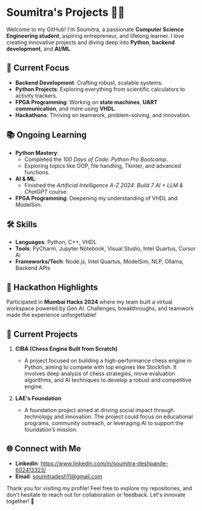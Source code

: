 # Soumitra's Projects 👨‍💻  

Welcome to my GitHub! I'm Soumitra, a passionate **Computer Science Engineering student**, aspiring entrepreneur, and lifelong learner. I love creating innovative projects and diving deep into **Python**, **backend development**, and **AI/ML**.  

## 🔭 Current Focus  
- **Backend Development**: Crafting robust, scalable systems.  
- **Python Projects**: Exploring everything from scientific calculators to activity trackers.  
- **FPGA Programming**: Working on **state machines**, **UART communication**, and more using **VHDL**.  
- **Hackathons**: Thriving on teamwork, problem-solving, and innovation.  
 

## 📚 Ongoing Learning  
- **Python Mastery**:  
  - Completed the *100 Days of Code: Python Pro Bootcamp*.  
  - Exploring topics like OOP, file handling, Tkinter, and advanced functions.  
- **AI & ML**:  
  - Finished the *Artificial Intelligence A-Z 2024: Build 7 AI + LLM & ChatGPT* course.  
- **FPGA Programming**: Deepening my understanding of VHDL and ModelSim.  

## 🛠️ Skills  
- **Languages**: Python, C++, VHDL  
- **Tools**: PyCharm, Jupyter Notebook, Visual Studio, Intel Quartus, Cursor Ai
- **Frameworks/Tech**: Node.js, Intel Quartus, ModelSim, NLP, Ollama, Backend APIs  

## 🎯 Hackathon Highlights  
Participated in **Mumbai Hacks 2024** where my team built a virtual workspace powered by Gen AI. Challenges, breakthroughs, and teamwork made the experience unforgettable!  

## 🚀 Current Projects

1. **CIBA (Chess Engine Built from Scratch)**  
   - A project focused on building a high-performance chess engine in Python, aiming to compete with top engines like Stockfish. It involves deep analysis of chess strategies, move evaluation algorithms, and AI techniques to develop a robust and competitive engine.

2. **LAE's Foundation**  
   - A foundation project aimed at driving social impact through technology and innovation. The project could focus on educational programs, community outreach, or leveraging AI to support the foundation’s mission.

## 🌐 Connect with Me  
- **LinkedIn**: https://www.linkedin.com/in/soumitra-deshpande-602413323/    
- **Email**: soumitradesh11@gmail.com  

Thank you for visiting my profile! Feel free to explore my repositories, and don’t hesitate to reach out for collaboration or feedback. Let's innovate together! 🚀  
